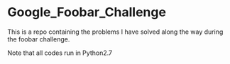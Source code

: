# Google_Foobar_Challenge

This is a repo containing the problems I have solved along the way during the foobar challenge.

Note that all codes run in Python2.7
